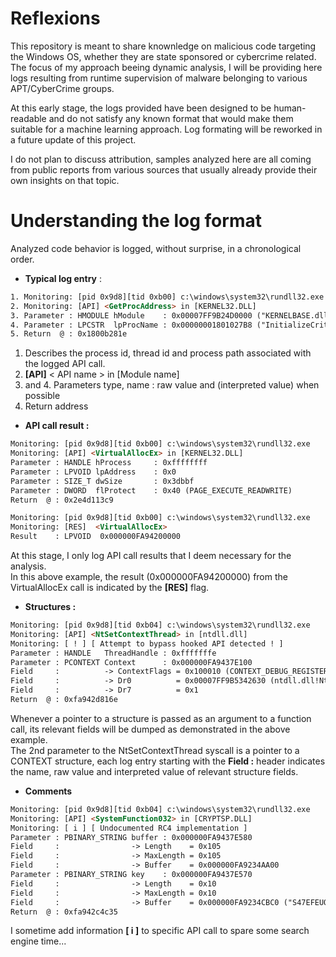 # Reflexions

This repository is meant to share knownledge on malicious code targeting the Windows OS, whether they are state sponsored or cybercrime related.
The focus of my approach beeing dynamic analysis, I will be providing here logs resulting from runtime supervision of malware belonging to various APT/CyberCrime groups.

At this early stage, the logs provided have been designed to be human-readable and do not satisfy any known format that would make them suitable for a machine learning approach.
Log formating will be reworked in a future update of this project.

I do not plan to discuss attribution, samples analyzed here are all coming from public reports from various sources that usually already provide their own insights on that topic.


# Understanding the log format

Analyzed code behavior is logged, without surprise, in a chronological order.

* **Typical log entry** : 

```html
1. Monitoring: [pid 0x9d8][tid 0xb00] c:\windows\system32\rundll32.exe
2. Monitoring: [API] <GetProcAddress> in [KERNEL32.DLL] 
3. Parameter : HMODULE hModule    : 0x00007FF9B24D0000 ("KERNELBASE.dll")
4. Parameter : LPCSTR  lpProcName : 0x00000001801027B8 ("InitializeCriticalSectionEx")
5. Return  @ : 0x1800b281e
```

1. Describes the process id, thread id and process path associated with the logged API call.
2. **[API]** < API name > in [Module name]
3. and 4. Parameters type, name : raw value and (interpreted value) when possible
5. Return address

* **API call result :**

```html
Monitoring: [pid 0x9d8][tid 0xb00] c:\windows\system32\rundll32.exe
Monitoring: [API] <VirtualAllocEx> in [KERNEL32.DLL] 
Parameter : HANDLE hProcess     : 0xffffffff
Parameter : LPVOID lpAddress    : 0x0
Parameter : SIZE_T dwSize       : 0x3dbbf
Parameter : DWORD  flProtect    : 0x40 (PAGE_EXECUTE_READWRITE)
Return  @ : 0x2e4d113c9

Monitoring: [pid 0x9d8][tid 0xb00] c:\windows\system32\rundll32.exe
Monitoring: [RES]  <VirtualAllocEx>  
Result    : LPVOID  0x000000FA94200000
```

At this stage, I only log API call results that I deem necessary for the analysis.  
In this above example, the result (0x000000FA94200000) from the VirtualAllocEx call is indicated by the **[RES]** flag.

* **Structures :**

```html
Monitoring: [pid 0x9d8][tid 0xb04] c:\windows\system32\rundll32.exe
Monitoring: [API] <NtSetContextThread> in [ntdll.dll] 
Monitoring: [ ! ] [ Attempt to bypass hooked API detected ! ]
Parameter : HANDLE   ThreadHandle : 0xfffffffe
Parameter : PCONTEXT Context      : 0x000000FA9437E100
Field     :          -> ContextFlags = 0x100010 (CONTEXT_DEBUG_REGISTERS)
Field     :          -> Dr0          = 0x00007FF9B5342630 (ntdll.dll!NtTraceControl)
Field     :          -> Dr7          = 0x1
Return  @ : 0xfa942d816e
```

Whenever a pointer to a structure is passed as an argument to a function call, its relevant fields will be dumped as demonstrated in the above example.  
The 2nd parameter to the NtSetContextThread syscall is a pointer to a CONTEXT structure, each log entry starting with the **Field :** header indicates the name, raw value and interpreted value of relevant structure fields.

* **Comments**

```html
Monitoring: [pid 0x9d8][tid 0xb04] c:\windows\system32\rundll32.exe
Monitoring: [API] <SystemFunction032> in [CRYPTSP.DLL] 
Monitoring: [ i ] [ Undocumented RC4 implementation ]
Parameter : PBINARY_STRING buffer : 0x000000FA9437E580
Field     :                -> Length    = 0x105
Field     :                -> MaxLength = 0x105
Field     :                -> Buffer    = 0x000000FA9234AA00 
Parameter : PBINARY_STRING key    : 0x000000FA9437E570
Field     :                -> Length    = 0x10
Field     :                -> MaxLength = 0x10
Field     :                -> Buffer    = 0x000000FA9234CBC0 ("S47EFEUO3D2O6641")
Return  @ : 0xfa942c4c35
```

I sometime add information **[ i ]** to specific API call to spare some search engine time...

